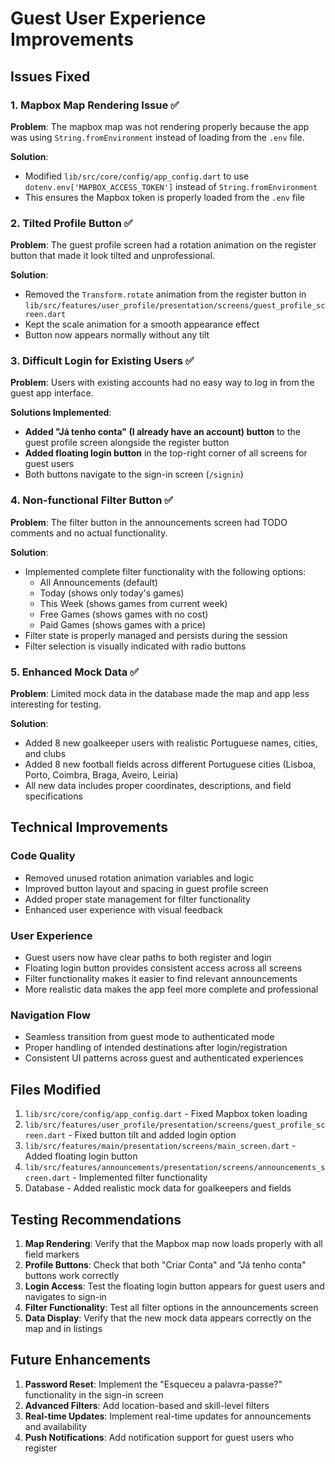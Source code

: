 # Guest User Experience Improvements

## Issues Fixed

### 1. Mapbox Map Rendering Issue ✅

**Problem**: The mapbox map was not rendering properly because the app was using `String.fromEnvironment` instead of loading from the `.env` file.

**Solution**:

- Modified `lib/src/core/config/app_config.dart` to use `dotenv.env['MAPBOX_ACCESS_TOKEN']` instead of `String.fromEnvironment`
- This ensures the Mapbox token is properly loaded from the `.env` file

### 2. Tilted Profile Button ✅

**Problem**: The guest profile screen had a rotation animation on the register button that made it look tilted and unprofessional.

**Solution**:

- Removed the `Transform.rotate` animation from the register button in `lib/src/features/user_profile/presentation/screens/guest_profile_screen.dart`
- Kept the scale animation for a smooth appearance effect
- Button now appears normally without any tilt

### 3. Difficult Login for Existing Users ✅

**Problem**: Users with existing accounts had no easy way to log in from the guest app interface.

**Solutions Implemented**:

- **Added "Já tenho conta" (I already have an account) button** to the guest profile screen alongside the register button
- **Added floating login button** in the top-right corner of all screens for guest users
- Both buttons navigate to the sign-in screen (`/signin`)

### 4. Non-functional Filter Button ✅

**Problem**: The filter button in the announcements screen had TODO comments and no actual functionality.

**Solution**:

- Implemented complete filter functionality with the following options:
  - All Announcements (default)
  - Today (shows only today's games)
  - This Week (shows games from current week)
  - Free Games (shows games with no cost)
  - Paid Games (shows games with a price)
- Filter state is properly managed and persists during the session
- Filter selection is visually indicated with radio buttons

### 5. Enhanced Mock Data ✅

**Problem**: Limited mock data in the database made the map and app less interesting for testing.

**Solution**:

- Added 8 new goalkeeper users with realistic Portuguese names, cities, and clubs
- Added 8 new football fields across different Portuguese cities (Lisboa, Porto, Coimbra, Braga, Aveiro, Leiria)
- All new data includes proper coordinates, descriptions, and field specifications

## Technical Improvements

### Code Quality

- Removed unused rotation animation variables and logic
- Improved button layout and spacing in guest profile screen
- Added proper state management for filter functionality
- Enhanced user experience with visual feedback

### User Experience

- Guest users now have clear paths to both register and login
- Floating login button provides consistent access across all screens
- Filter functionality makes it easier to find relevant announcements
- More realistic data makes the app feel more complete and professional

### Navigation Flow

- Seamless transition from guest mode to authenticated mode
- Proper handling of intended destinations after login/registration
- Consistent UI patterns across guest and authenticated experiences

## Files Modified

1. `lib/src/core/config/app_config.dart` - Fixed Mapbox token loading
2. `lib/src/features/user_profile/presentation/screens/guest_profile_screen.dart` - Fixed button tilt and added login option
3. `lib/src/features/main/presentation/screens/main_screen.dart` - Added floating login button
4. `lib/src/features/announcements/presentation/screens/announcements_screen.dart` - Implemented filter functionality
5. Database - Added realistic mock data for goalkeepers and fields

## Testing Recommendations

1. **Map Rendering**: Verify that the Mapbox map now loads properly with all field markers
2. **Profile Buttons**: Check that both "Criar Conta" and "Já tenho conta" buttons work correctly
3. **Login Access**: Test the floating login button appears for guest users and navigates to sign-in
4. **Filter Functionality**: Test all filter options in the announcements screen
5. **Data Display**: Verify that the new mock data appears correctly on the map and in listings

## Future Enhancements

1. **Password Reset**: Implement the "Esqueceu a palavra-passe?" functionality in the sign-in screen
2. **Advanced Filters**: Add location-based and skill-level filters
3. **Real-time Updates**: Implement real-time updates for announcements and availability
4. **Push Notifications**: Add notification support for guest users who register
